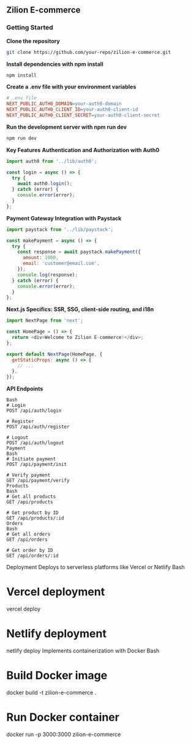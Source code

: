 ## Zilion E-commerce
### Getting Started
**Clone the repository**
```bash
git clone https://github.com/your-repo/zilion-e-commerce.git
```
**Install dependencies with npm install**
```bash
npm install
```
**Create a .env file with your environment variables**
```Makefile
# .env file
NEXT_PUBLIC_AUTH0_DOMAIN=your-auth0-domain
NEXT_PUBLIC_AUTH0_CLIENT_ID=your-auth0-client-id
NEXT_PUBLIC_AUTH0_CLIENT_SECRET=your-auth0-client-secret
```

**Run the development server with npm run dev**
```Bash
npm run dev
```

**Key Features**
**Authentication and Authorization with Auth0**
```JavaScript
import auth0 from '../lib/auth0';

const login = async () => {
  try {
    await auth0.login();
  } catch (error) {
    console.error(error);
  }
};
```
**Payment Gateway Integration with Paystack**
```JavaScript
import paystack from '../lib/paystack';

const makePayment = async () => {
  try {
    const response = await paystack.makePayment({
      amount: 1000,
      email: 'customer@email.com',
    });
    console.log(response);
  } catch (error) {
    console.error(error);
  }
};
```
**Next.js Specifics: SSR, SSG, client-side routing, and i18n**
```JavaScript
import NextPage from 'next';

const HomePage = () => {
  return <div>Welcome to Zilion E-commerce!</div>;
};

export default NextPage(HomePage, {
  getStaticProps: async () => {
    // ...
  },
});
```
**API Endpoints**
```Authentication
Bash
# Login
POST /api/auth/login

# Register
POST /api/auth/register

# Logout
POST /api/auth/logout
Payment
Bash
# Initiate payment
POST /api/payment/init

# Verify payment
GET /api/payment/verify
Products
Bash
# Get all products
GET /api/products

# Get product by ID
GET /api/products/:id
Orders
Bash
# Get all orders
GET /api/orders

# Get order by ID
GET /api/orders/:id
```
Deployment
Deploys to serverless platforms like Vercel or Netlify
Bash
# Vercel deployment
vercel deploy

# Netlify deployment
netlify deploy
Implements containerization with Docker
Bash
# Build Docker image
docker build -t zilion-e-commerce .

# Run Docker container
docker run -p 3000:3000 zilion-e-commerce
